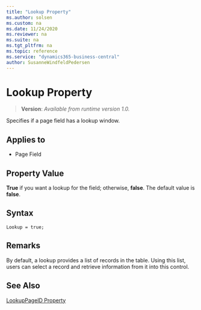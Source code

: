 ```yaml
---
title: "Lookup Property"
ms.author: solsen
ms.custom: na
ms.date: 11/24/2020
ms.reviewer: na
ms.suite: na
ms.tgt_pltfrm: na
ms.topic: reference
ms.service: "dynamics365-business-central"
author: SusanneWindfeldPedersen
---
```

[//]: # (START>DO_NOT_EDIT)
[//]: # (IMPORTANT:Do not edit any of the content between here and the END>DO_NOT_EDIT.)
[//]: # (Any modifications should be made in the .xml files in the ModernDev repo.)
# Lookup Property
> **Version**: _Available from runtime version 1.0._

Specifies if a page field has a lookup window.

## Applies to
-   Page Field


[//]: # (IMPORTANT: END>DO_NOT_EDIT)

  
## Property Value

**True** if you want a lookup for the field; otherwise, **false**. The default value is **false**.  

## Syntax

```AL
Lookup = true;
```
  
## Remarks

By default, a lookup provides a list of records in the table. Using this list, users can select a record and retrieve information from it into this control.  
  
## See Also

[LookupPageID Property](devenv-lookuppageid-property.md)
